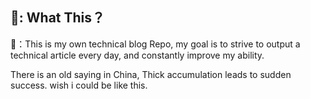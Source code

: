 ## 🤔: What This？

🚀：This is my own technical blog Repo, my goal is to strive to output a technical article every day, and constantly improve my ability.

There is an old saying in China, Thick accumulation leads to sudden success. wish i could be like this.

